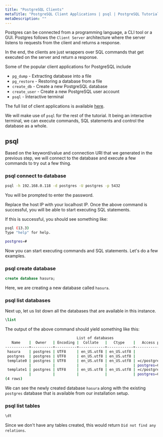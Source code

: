 ```yaml
---
title: "PostgreSQL Clients"
metaTitle: "PostgreSQL Client Applications | psql | PostgreSQL Tutorial"
metaDescription: ""
--- 
```


Postgres can be connected from a programming language, a CLI tool or a GUI. Postgres follows the `Client Server` architecture where the server listens to requests from the client and returns a response.

In the end, the clients are just wrappers over SQL commands that get executed on the server and return a response.

Some of the popular client applications for PostgreSQL include 

- `pg_dump` - Extracting database into a file
- `pg_restore` - Restoring a database from a file
- `create_db` - Create a new PostgreSQL database
- `create_user` - Create a new PostgreSQL user account
- `psql` - Interactive terminal

The full list of client applications is available [here](https://www.postgresql.org/docs/current/reference-client.html).

We will make use of `psql` for the rest of the tutorial. It being an interactive terminal, we can execute commands, SQL statements and control the database as a whole.

## psql

Based on the keyword/value and connection URI that we generated in the previous step, we will connect to the database and execute a few commands to try out a few thing.

### psql connect to database

```bash
psql -h 192.168.0.118 -d postgres -U postgres -p 5432
```

You will be prompted to enter the password.

Replace the host IP with your localhost IP. Once the above command is successful, you will be able to start executing SQL statements.

If this is successful, you should see something like:

```bash
psql (13.3)
Type "help" for help.

postgres=#
```

Now you can start executing commands and SQL statements. Let's do a few examples.

### psql create database

```sql
create database hasura;
```

Here, we are creating a new database called `hasura`.

### psql list databases

Next up, let us list down all the databases that are available in this instance.

```sql
\list
```

The output of the above command should yield something like this:

```bash
                                 List of databases
   Name    |  Owner   | Encoding |  Collate   |   Ctype    |   Access privileges   
-----------+----------+----------+------------+------------+-----------------------
 hasura    | postgres | UTF8     | en_US.utf8 | en_US.utf8 | 
 postgres  | postgres | UTF8     | en_US.utf8 | en_US.utf8 | 
 template0 | postgres | UTF8     | en_US.utf8 | en_US.utf8 | =c/postgres          +
           |          |          |            |            | postgres=CTc/postgres
 template1 | postgres | UTF8     | en_US.utf8 | en_US.utf8 | =c/postgres          +
           |          |          |            |            | postgres=CTc/postgres
(4 rows)
```

We can see the newly created database `hasura` along with the existing `postgres` database that is available from our installation setup.

### psql list tables

```sql
\dt
```

Since we don't have any tables created, this would return `Did not find any relations`.
